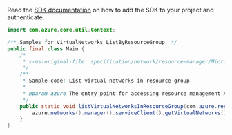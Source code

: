 Read the [SDK documentation](https://github.com/Azure/azure-sdk-for-java/blob/azure-resourcemanager_2.13.0/sdk/resourcemanager/azure-resourcemanager/README.md) on how to add the SDK to your project and authenticate.

```java
import com.azure.core.util.Context;

/** Samples for VirtualNetworks ListByResourceGroup. */
public final class Main {
    /*
     * x-ms-original-file: specification/network/resource-manager/Microsoft.Network/stable/2021-05-01/examples/VirtualNetworkList.json
     */
    /**
     * Sample code: List virtual networks in resource group.
     *
     * @param azure The entry point for accessing resource management APIs in Azure.
     */
    public static void listVirtualNetworksInResourceGroup(com.azure.resourcemanager.AzureResourceManager azure) {
        azure.networks().manager().serviceClient().getVirtualNetworks().listByResourceGroup("rg1", Context.NONE);
    }
}
```
